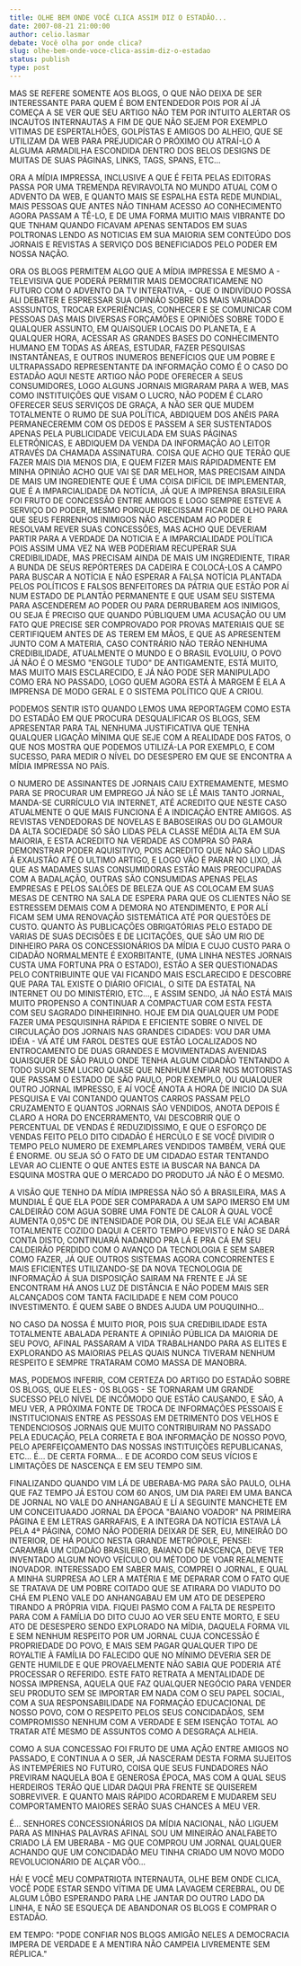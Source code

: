 ```yaml
---
title: OLHE BEM ONDE VOCÊ CLICA ASSIM DIZ O ESTADÃO...
date: 2007-08-21 21:00:00
author: celio.lasmar
debate: Você olha por onde clica?
slug: olhe-bem-onde-voce-clica-assim-diz-o-estadao
status: publish 
type: post
---
```


MAS SE REFERE SOMENTE AOS BLOGS, O QUE NÃO DEIXA DE SER INTERESSANTE PARA QUEM É BOM ENTENDEDOR POIS POR AÍ JÁ COMEÇA A SE VER QUE SEU ARTIGO NÃO TEM POR INTUITO ALERTAR OS INCAUTOS INTERNAUTAS A FIM DE QUE NÃO SEJEM POR EXEMPLO VITIMAS DE ESPERTALHÕES, GOLPÍSTAS E AMIGOS DO ALHEIO, QUE SE UTILIZAM DA WEB PARA PREJUDICAR O PRÓXIMO OU ATRAÍ-LO A ALGUMA ARMADILHA ESCONDIDA DENTRO DOS BELOS DESIGNS DE MUITAS DE SUAS PÁGINAS, LINKS, TAGS, SPANS, ETC...  

ORA A MÍDIA IMPRESSA, INCLUSIVE A QUE É FEITA PELAS EDITORAS PASSA POR UMA TREMENDA REVIRAVOLTA NO MUNDO ATUAL COM O ADVENTO DA WEB, E QUANTO MAIS SE ESPALHA ESTA REDE MUNDIAL, MAIS PESSOAS QUE ANTES NÃO TINHAM ACESSO AO CONHECIMENTO AGORA PASSAM A TÊ-LO, E DE UMA FORMA MUITIO MAIS VIBRANTE DO QUE TNHAM QUANDO FICAVAM APENAS SENTADOS EM SUAS POLTRONAS LENDO AS NOTICIAS EM SUA MAIORIA SEM CONTEÚDO DOS JORNAIS E REVISTAS A SERVIÇO DOS BENEFICIADOS PELO PODER EM NOSSA NAÇÃO.  

ORA OS BLOGS PERMITEM ALGO QUE A MÍDIA IMPRESSA E MESMO A - TELEVISIVA QUE PODERÁ PERMITIR MAIS DEMOCRATICAMENE NO FUTURO COM O ADVENTO DA TV INTERATIVA, - QUE O INDIVÍDUO POSSA ALI DEBATER E ESPRESSAR SUA OPINIÃO SOBRE OS MAIS VARIADOS ASSSUNTOS, TROCAR EXPERIÊNCIAS, CONHECER E SE COMUNICAR COM PESSOAS DAS MAIS DIVERSAS FORÇAMÕES E OPINIÕES SOBRE TODO E QUALQUER ASSUNTO, EM QUAISQUER LOCAIS DO PLANETA, E A QUALQUER HORA, ACESSAR AS GRANDES BASES DO CONHECIMENTO HUMANO EM TODAS AS ÁREAS, ESTUDAR, FAZER PESQUISAS INSTANTÂNEAS, E OUTROS INUMEROS BENEFÍCIOS QUE UM POBRE E ULTRAPASSADO REPRESENTANTE DA INFORMAÇÃO COMO É O CASO DO ESTADÃO AQUI NESTE ARTIGO NÃO PODE OFERECER A SEUS CONSUMIDORES, LOGO ALGUNS JORNAIS MIGRARAM PARA A WEB, MAS COMO INSTITUIÇÕES QUE VISAM O LUCRO, NÃO PODEM É CLARO OFERECER SEUS SERVIÇOS DE GRAÇA, A NÃO SER QUE MUDEM TOTALMENTE O RUMO DE SUA POLÍTICA, ABDIQUEM DOS ANÉIS PARA PERMANECEREMM COM OS DEDOS E PASSEM A SER SUSTENTADOS APENAS PELA PUBLICIDADE VEICULADA EM SUAS PÁGINAS ELETRÔNICAS, E ABDIQUEM DA VENDA DA INFORMAÇÃO AO LEITOR ATRAVÉS DA CHAMADA ASSINATURA. COISA QUE ACHO QUE TERÃO QUE FAZER MAIS DIA MENOS DIA, E QUEM FIZER MAIS RÁPIDADMENTE EM MINHA OPINIÃO ACHO QUE VAI SE DAR MELHOR, MAS PRECISAM AINDA DE MAIS UM INGREDIENTE QUE É UMA COISA DIFÍCIL DE IMPLEMENTAR, QUE É A IMPARCIALIDADE DA NOTÍCIA, JÁ QUE A IMPRENSA BRASILEIRA FOI FRUTO DE CONCESSÃO ENTRE AMIGOS E LOGO SEMPRE ESTEVE A SERVIÇO DO PODER, MESMO PORQUE PRECISSAM FICAR DE OLHO PARA QUE SEUS FERRENHOS INIMIGOS NÃO ASCENDAM AO PODER E RESOLVAM REVER SUAS CONCESSÕES, MAS ACHO QUE DEVERIAM PARTIR PARA A VERDADE DA NOTICIA E A IMPARCIALIDADE POLÍTICA POIS ASSIM UMA VEZ NA WEB PODERIAM RECUPERAR SUA CREDIBILIDADE, MAS PRECISAM AINDA DE MAIS UM INGREDIENTE, TIRAR A BUNDA DE SEUS REPÓRTERES DA CADEIRA E COLOCÁ-LOS A CAMPO PARA BUSCAR A NOTÍCIA E NÃO ESPERAR A FALSA NOTÍCIA PLANTADA PELOS POLÍTICOS E FALSOS BENFEITORES DA PÁTRIA QUE ESTÃO POR AÍ NUM ESTADO DE PLANTÃO PERMANENTE E QUE USAM SEU SISTEMA PARA ASCENDEREM AO PODER OU PARA DERRUBAREM AOS INIMIGOS, OU SEJA É PRECISO QUE QUANDO PÚBLIQUEM UMA ACUSAÇÃO OU UM FATO QUE PRECISE SER COMPROVADO POR PROVAS MATERIAIS QUE SE CERTIFIQUEM ANTES DE AS TEREM EM MÃOS, E QUE AS APRESENTEM JUNTO COM A MATERIA, CASO CONTRÁRIO NÃO TERÃO NENHUMA CREDIBILIDADE, ATUALMENTE O MUNDO E O BRASIL EVOLUIU, O POVO JÁ NÃO É O MESMO "ENGOLE TUDO" DE ANTIGAMENTE, ESTÁ MUITO, MAS MUITO MAIS ESCLARECIDO, E JÁ NÃO PODE SER MANIPULADO COMO ERA NO PASSADO, LOGO QUEM AGORA ESTÁ À MARGEM É ELA A IMPRENSA DE MODO GERAL E O SISTEMA POLÍTICO QUE A CRIOU.  

PODEMOS SENTIR ISTO QUANDO LEMOS UMA REPORTAGEM COMO ESTA DO ESTADÃO EM QUE PROCURA DESQUALIFICAR OS BLOGS, SEM APRESENTAR PARA TAL NENHUMA JUSTIFICATIVA QUE TENHA QUALQUER LIGAÇÃO MÍNIMA QUE SEJE COM A REALIDADE DOS FATOS, O QUE NOS MOSTRA QUE PODEMOS UTILIZÁ-LA POR EXEMPLO, E COM SUCESSO, PARA MEDIR O NÍVEL DO DESESPERO EM QUE SE ENCONTRA A MÍDIA IMPRESSA NO PAÍS.  

O NUMERO DE ASSINANTES DE JORNAIS CAIU EXTREMAMENTE, MESMO PARA SE PROCURAR UM EMPREGO JÁ NÃO SE LÊ MAIS TANTO JORNAL, MANDA-SE CURRÍCULO VIA INTERNET, ATÉ ACREDITO QUE NESTE CASO ATUALMENTE O QUE MAIS FUNCIONA É A INDICAÇÃO ENTRE AMIGOS. AS REVISTAS VENDEDORAS DE NOVELAS E BABOSEIRAS OU DO GLAMOUR DA ALTA SOCIEDADE SÓ SÃO LIDAS PELA CLASSE MÉDIA ALTA EM SUA MAIORIA, E ESTA ACREDITO NA VERDADE AS COMPRA SÓ PARA DEMONSTRAR PODER AQUISITIVO, POIS ACREDITO QUE NÃO SÃO LIDAS Á EXAUSTÃO ATÉ O ULTIMO ARTIGO, E LOGO VÃO É PARAR NO LIXO, JÁ QUE AS MADAMES SUAS CONSUMIDORAS ESTÃO MAIS PREOCUPADAS COM A BADALAÇÃO, OUTRAS SÃO CONSUMIDAS APENAS PELAS EMPRESAS E PELOS SALÕES DE BELEZA QUE AS COLOCAM EM SUAS MESAS DE CENTRO NA SALA DE ESPERA PARA QUE OS CLIENTES NÃO SE ESTRESSEM DEMAIS COM A DEMORA NO ATENDIMENTO, E POR ALÍ FICAM SEM UMA RENOVAÇÃO SISTEMÁTICA ATÉ POR QUESTÕES DE CUSTO. QUANTO ÀS PUBLICAÇÕES OBRIGATÓRIAS PELO ESTADO DE VARIAS DE SUAS DECISÕES E DE LICITAÇÕES, QUE SÃO UM RIO DE DINHEIRO PARA OS CONCESSIONÁRIOS DA MÍDIA E CUJO CUSTO PARA O CIDADÃO NORMALMENTE É EXORBITANTE, (UMA LINHA NESTES JORNAIS CUSTA UMA FORTUNA PRA O ESTADO), ESTÃO A SER QUESTIONADAS PELO CONTRIBUINTE QUE VAI FICANDO MAIS ESCLARECIDO E DESCOBRE QUE PARA TAL EXISTE O DIÁRIO OFICIAL, O SITE DA ESTATAL NA INTERNET OU DO MINISTÉRIO, ETC..., E ASSIM SENDO, JÁ NÃO ESTÁ MAIS MUITO PROPENSO A CONTINUAR A COMPACTUAR COM ESTA FESTA COM SEU SAGRADO DINHEIRINHO. HOJE EM DIA QUALQUER UM PODE FAZER UMA PESQUISINHA RÁPIDA E EFICIENTE SOBRE O NIVEL DE CIRCULAÇÃO DOS JORNAIS NAS GRANDES CIDADES: VOU DAR UMA IDÉIA - VÁ ATÉ UM FAROL DESTES QUE ESTÃO LOCALIZADOS NO ENTROCAMENTO DE DUAS GRANDES E MOVIMENTADAS AVENIDAS QUAISQUER DE SÃO PAULO ONDE TENHA ALGUM CIDADÃO TENTANDO A TODO SUOR SEM LUCRO QUASE QUE NENHUM ENFIAR NOS MOTORISTAS QUE PASSAM O ESTADO DE SÃO PAULO, POR EXEMPLO, OU QUALQUER OUTRO JORNAL IMPRESSO, E AÍ VOCÊ ANOTA A HORA DE INICIO DA SUA PESQUISA E VAI CONTANDO QUANTOS CARROS PASSAM PELO CRUZAMENTO E QUANTOS JORNAIS SÃO VENDIDOS, ANOTA DEPOIS É CLARO A HORA DO ENCERRAMENTO, VAI DESCOBRIR QUE O PERCENTUAL DE VENDAS É REDUZIDISSIMO, E QUE O ESFORÇO DE VENDAS FEITO PELO DITO CIDADÃO É HERCÚLO E SE VOCÊ DIVIDIR O TEMPO PELO NUMERO DE EXEMPLARES VENDIDOS TAMBÉM, VERÁ QUE É ENORME. OU SEJA SÓ O FATO DE UM CIDADAO ESTAR TENTANDO LEVAR AO CLIENTE O QUE ANTES ESTE IA BUSCAR NA BANCA DA ESQUINA MOSTRA QUE O MERCADO DO PRODUTO JÁ NÃO É O MESMO.  

A VISÃO QUE TENHO DA MÍDIA IMPRESSA NÃO SÓ A BRASILEIRA, MAS A MUNDIAL É QUE ELA PODE SER COMPARADA A UM SAPO IMERSO EM UM CALDEIRÃO COM AGUA SOBRE UMA FONTE DE CALOR À QUAL VOCÊ AUMENTA 0,05°C DE INTENSIDADE POR DIA, OU SEJA ELE VAI ACABAR TOTALMENTE COZIDO DAQUI A CERTO TEMPO PREVISTO E NÃO SE DARÁ CONTA DISTO, CONTINUARÁ NADANDO PRA LÁ E PRA CÁ EM SEU CALDEIRÃO PERDIDO COM O AVANÇO DA TECNOLOGIA E SEM SABER COMO FAZER, JÁ QUE OUTROS SISTEMAS AGORA CONCORRENTES E MAIS EFICIENTES UTILIZANDO-SE DA NOVA TECNOLOGIA DE INFORMAÇÃO Á SUA DISPOSIÇÃO SAIRAM NA FRENTE E JÁ SE ENCONTRAM HÁ ANOS LUZ DE DISTÂNCIA E NÃO PODEM MAIS SER ALCANÇADOS COM TANTA FACILIDADE E NEM COM POUCO INVESTIMENTO. É QUEM SABE O BNDES AJUDA UM POUQUINHO...  

NO CASO DA NOSSA É MUITO PIOR, POIS SUA CREDIBILIDADE ESTA TOTALMENTE ABALADA PERANTE A OPINIÃO PÚBLICA DA MAIORIA DE SEU POVO, AFINAL PASSARAM A VIDA TRABALHANDO PARA AS ELITES E EXPLORANDO AS MAIORIAS PELAS QUAIS NUNCA TIVERAM NENHUM RESPEITO E SEMPRE TRATARAM COMO MASSA DE MANOBRA.  

MAS, PODEMOS INFERIR, COM CERTEZA DO ARTIGO DO ESTADÃO SOBRE OS BLOGS, QUE ELES - OS BLOGS - SE TORNARAM UM GRANDE SUCESSO PELO NÍVEL DE INCÔMODO QUE ESTÃO CAUSANDO, E SÃO, A MEU VER, A PRÓXIMA FONTE DE TROCA DE INFORMAÇÕES PESSOAIS E INSTITUCIONAIS ENTRE AS PESSOAS EM DETRIMENTO DOS VELHOS E TENDENCIOSOS JORNAIS QUE MUITO CONTRIBUIRAM NO PASSADO PELA EDUCAÇÃO, PELA CORRETA E BOA INFORMAÇÃO DE NOSSO POVO, PELO APERFEIÇOAMENTO DAS NOSSAS INSTITUIÇÕES REPUBLICANAS, ETC... É... DE CERTA FORMA... E DE ACORDO COM SEUS VÍCIOS E LIMITAÇÕES DE NASCENÇA E EM SEU TEMPO SIM.  

FINALIZANDO QUANDO VIM LÁ DE UBERABA-MG PARA SÃO PAULO, OLHA QUE FAZ TEMPO JÁ ESTOU COM 60 ANOS, UM DIA PAREI EM UMA BANCA DE JORNAL NO VALE DO ANHANGABAÚ E LÍ A SEGUINTE MANCHETE EM UM CONCEITUAADO JORNAL DA ÉPOCA "BAIANO VOADOR" NA PRIMEIRA PÁGINA E EM LETRAS GARRAFAIS, E A INTEGRA DA NOTÍCIA ESTAVA LÁ PELA 4ª PÁGINA, COMO NÃO PODERIA DEIXAR DE SER, EU, MINEIRÃO DO INTERIOR, DE HÁ POUCO NESTA GRANDE METRÓPOLE, PENSEI: CARAMBA UM CIDADÃO BRASILEIRO, BAIANO DE NASCENÇA, DEVE TER INVENTADO ALGUM NOVO VEÍCULO OU MÉTODO DE VOAR REALMENTE INOVADOR. INTERESSADO EM SABER MAIS, COMPREI O JORNAL, E QUAL A MINHA SURPRESA AO LER A MATÉRIA E ME DEPARAR COM O FATO QUE SE TRATAVA DE UM POBRE COITADO QUE SE ATIRARA DO VIADUTO DO CHÁ EM PLENO VALE DO ANHANGABAU EM UM ATO DE DESEPERO TIRANDO A PRÓPRIA VIDA. FIQUEI PASMO COM A FALTA DE RESPEITO PARA COM A FAMÍLIA DO DITO CUJO AO VER SEU ENTE MORTO, E SEU ATO DE DESESPERO SENDO EXPLORADO NA MÍDIA, DAQUELA FORMA VIL E SEM NENHUM RESPEITO POR UM JORNAL CUJA CONCESSÃO É PROPRIEDADE DO POVO, E MAIS SEM PAGAR QUALQUER TIPO DE ROYALTIE À FAMÍLIA DO FALECIDO QUE NO MÍNIMO DEVERIA SER DE GENTE HUMILDE E QUE PROVAELMENTE NÃO SABIA QUE PODERIA ATÉ PROCESSAR O REFERIDO. ESTE FATO RETRATA A MENTALIDADE DE NOSSA IMPRENSA, AQUELA QUE FAZ QUALQUER NEGÓCIO PARA VENDER SEU PRODUTO SEM SE IMPORTAR EM NADA COM O SEU PAPEL SOCIAL, COM A SUA RESPONSABILIDADE NA FORMAÇÃO EDUCACIONAL DE NOSSO POVO, COM O RESPEITO PELOS SEUS CONCIDADÃOS, SEM COMPROMISSO NENHUM COM A VERDADE E SEM ISENÇÃO TOTAL AO TRATAR ATÉ MESMO DE ASSUNTOS COMO A DESGRAÇA ALHEIA.  

COMO A SUA CONCESSAO FOI FRUTO DE UMA AÇÃO ENTRE AMIGOS NO PASSADO, E CONTINUA A O SER, JÁ NASCERAM DESTA FORMA SUJEITOS ÀS INTEMPÉRIES NO FUTURO, COISA QUE SEUS FUNDADORES NÃO PREVIRAM NAQUELA BOA E GENEROSA ÉPOCA, MAS COM A QUAL SEUS HERDEIROS TERÃO QUE LIDAR DAQUI PRA FRENTE SE QUISEREM SOBREVIVER. E QUANTO MAIS RÁPIDO ACORDAREM E MUDAREM SEU COMPORTAMENTO MAIORES SERÃO SUAS CHANCES A MEU VER.  

É... SENHORES CONCESSIONÁRIOS DA MÍDIA NACIONAL, NÃO LIGUEM PARA AS MINHAS PALAVRAS AFINAL SOU UM MINEIRÃO ANALFABETO CRIADO LÁ EM UBERABA - MG QUE COMPROU UM JORNAL QUALQUER ACHANDO QUE UM CONCIDADÃO MEU TINHA CRIADO UM NOVO MODO REVOLUCIONÁRIO DE ALÇAR VÔO...  

HÁ! E VOCÊ MEU COMPATRIOTA INTERNAUTA, OLHE BEM ONDE CLICA, VOCÊ PODE ESTAR SENDO VÍTIMA DE UMA LAVAGEM CEREBRAL, OU DE ALGUM LÔBO ESPERANDO PARA LHE JANTAR DO OUTRO LADO DA LINHA, E NÃO SE ESQUEÇA DE ABANDONAR OS BLOGS E COMPRAR O ESTADÃO.  

EM TEMPO: "PODE CONFIAR NOS BLOGS AMIGÃO NELES A DEMOCRACIA IMPERA DE VERDADE E A MENTIRA NÃO CAMPEIA LIVREMENTE SEM RÉPLICA."  

